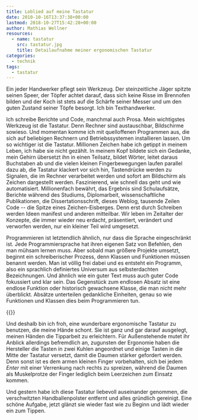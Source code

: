 ```yaml
---
title: Loblied auf meine Tastatur
date: 2010-10-16T13:37:38+00:00
lastmod: 2018-10-27T15:42:28+00:00
author: Mathias Wellner
resources:
  - name: tastatur
    src: tastatur.jpg
    title: Detailaufnahme meiner ergonomischen Tastatur
categories:
  - technik
tags:
  - tastatur
---
```

Ein jeder Handwerker pflegt sein Werkzeug. Der steinzeitliche Jäger spitzte seinen Speer, der Töpfer achtet darauf, dass sich keine Risse im Brennofen bilden und der Koch ist stets auf die Schärfe seiner Messer und um den guten Zustand seiner Töpfe besorgt. Ich bin Texthandwerker. 
<!--more-->

Ich schreibe Berichte und Code, manchmal auch Prosa. Mein wichtigstes Werkzeug ist die Tastatur. Denn Rechner sind austauschbar, Bildschirme sowieso. Und momentan komme ich mit quelloffenen Programmen aus, die sich auf beliebigen Rechnern und Betriebssystemen installieren lassen. Um so wichtiger ist die Tastatur. Millionen Zeichen habe ich getippt in meinem Leben, ich habe sie nicht gezählt. In meinem Kopf bildete sich ein Gedanke, mein Gehirn übersetzt ihn in einen Teilsatz, bildet Wörter, leitet daraus Buchstaben ab und die vielen kleinen Fingerbewegungen laufen parallel dazu ab, die Tastatur klackert vor sich hin, Tastendrücke werden zu Signalen, die im Rechner verarbeitet werden und sofort am Bildschirm als Zeichen dargestellt werden. Faszinierend, wie schnell das geht und wie automatisiert. Millionenfach bewährt, das Ergebnis sind Schulaufsätze, Berichte während des Studiums, Diplomarbeit, wissenschaftliche Publikationen, die Dissertationsschrift, dieses Weblog, tausende Zeilen Code -- die Spitze eines Zeichen-Eisberges. Denn erst durch Schreiben werden Ideen manifest und anderen mitteilbar. Wir leben im Zeitalter der Konzepte, die immer wieder neu erdacht, präsentiert, verändert und verworfen werden, nur ein kleiner Teil wird umgesetzt. 

Programmieren ist letztendlich ähnlich, nur dass die Sprache eingeschränkt ist. Jede Programmiersprache hat ihren eigenen Satz von Befehlen, den man mühsam lernen muss. Aber sobald man größere Projekte umsetzt, beginnt ein schreiberischer Prozess, denn Klassen und Funktionen müssen benannt werden. Man ist völlig frei dabei und es entsteht ein Programm, also ein sprachlich definiertes Universum aus selbsterdachten Bezeichnungen. Und ähnlich wie ein guter Text muss auch guter Code fokussiert und klar sein. Das Gegenstück zum endlosen Absatz ist eine endlose Funktion oder historisch gewachsene Klasse, die man nicht mehr überblickt. Absätze unterteilen gedankliche Einheiten, genau so wie Funktionen und Klassen dies beim Programmieren tun. 

{{<responsive-image name="tastatur">}}

Und deshalb bin ich froh, eine wunderbare ergonomische Tastatur zu benutzen, die meine Hände schont. Sie ist ganz und gar darauf ausgelegt, meinen Händen die Tipparbeit zu erleichtern. Für Außenstehende mutet ihr Anblick allerdings befremdlich an, zugunsten der Ergonomie haben die Hersteller die Tasten in zwei Kuhlen angeordnet und einige Tasten in die Mitte der Tastatur versetzt, damit die Daumen stärker gefordert werden. Denn sonst ist es dem armen kleinen Finger vorbehalten, sich bei jedem _Enter_ mit einer Verrenkung nach rechts zu spreizen, während die Daumen als Muskelprotze der Finger lediglich beim Leerzeichen zum Einsatz kommen. 

Und gestern habe ich diese Tastatur liebevoll auseinander genommen, die verschwitzten Handballenpolster entfernt und alles gründlich gereinigt. Eine schöne Aufgabe, jetzt glänzt sie wieder fast wie zu Beginn und lädt wieder ein zum Tippen.